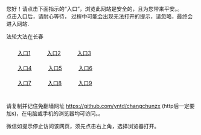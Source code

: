 您好！请点击下面指示的“入口”，浏览此网站是安全的，且为您带来平安。。 <br/>
点击入口后，请耐心等待， 过程中可能会出现无法打开的提示，请忽略，最终会进入网站. </br>

法轮大法在长春<br/>
<div style="padding:10px"><a style="margin:20px" target="_blank" href="http://dizww2coi2722.cloudfront.net/zytas?itumiw" id="ccLink1" rel="nofollow">入口1</a> <a target="_blank" style="margin:20px" href="http://d1z9glwenh5kj7.cloudfront.net/zytas?lnusc" id="ccLink2" rel="nofollow">入口2</a> <a style="margin:20px" target="_blank" href="http://d41mmoaotvpjy.cloudfront.net/zytas?xylljub" id="ccLink3" rel="nofollow">入口3</a></div>

<div style="padding:10px" ><a style="margin:20px" target="_blank" href="http://dizww2coi2722.cloudfront.net/zytas?itumiw" id="ccLink4" rel="nofollow">入口4</a> <a style="margin:20px" href="http://d1z9glwenh5kj7.cloudfront.net/zytas?lnusc" target="_blank" id="ccLink5" rel="nofollow">入口5</a> <a style="margin:20px" href="http://d41mmoaotvpjy.cloudfront.net/zytas?xylljub" target="_blank" id="ccLink6" rel="nofollow">入口6</a></div>

<div style="padding:10px"><a style="margin:20px" target="_blank" href="http://dizww2coi2722.cloudfront.net/zytas?itumiw" id="ccLink7" rel="nofollow">入口7</a> <a style="margin:20px" href="http://d1z9glwenh5kj7.cloudfront.net/zytas?lnusc" target="_blank" id="ccLink8" rel="nofollow">入口8</a> <a style="margin:20px" target="_blank" href="http://d41mmoaotvpjy.cloudfront.net/zytas?xylljub" id="ccLink9" rel="nofollow">入口9</a></div>

<br/>



请复制并记住免翻墙网址 https://github.com/yntd/changchunzx (http后一定要加s)，在电脑或手机的浏览器均可访问。。<br/>

微信如提示停止访问该网页，须先点击右上角，选择浏览器打开。
